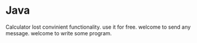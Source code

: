 # Java 

Calculator lost convinient functionality.
use it for free.
welcome to send any message.
welcome to write some program.
